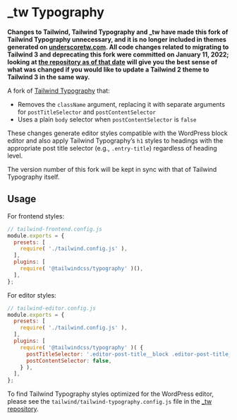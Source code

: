 # \_tw Typography

**Changes to Tailwind, Tailwind Typography and \_tw have made this fork of Tailwind Typography unnecessary, and it is no longer included in themes generated on [underscoretw.com](https://underscoretw.com). All code changes related to migrating to Tailwind 3 and deprecating this fork were committed on January 11, 2022; looking at [the repository as of that date](https://github.com/gregsullivan/_tw/tree/d03efc347fe8ecea2d5d8a22c484e0985734163d) will give you the best sense of what was changed if you would like to update a Tailwind 2 theme to Tailwind 3 in the same way.**

A fork of [Tailwind Typography](https://github.com/tailwindlabs/tailwindcss-typography) that:

* Removes the `className` argument, replacing it with separate arguments for `postTitleSelector` and `postContentSelector`
* Uses a plain `body` selector when `postContentSelector` is `false`

These changes generate editor styles compatible with the WordPress block editor and also apply Tailwind Typography’s `h1` styles to headings with the appropriate post title selector (e.g., `.entry-title`) regardless of heading level.

The version number of this fork will be kept in sync with that of Tailwind Typography itself.

## Usage

For frontend styles:

```js
// tailwind-frontend.config.js
module.exports = {
  presets: [
    require( './tailwind.config.js' ),
  ],
  plugins: [
    require( '@tailwindcss/typography' )(),
  ],
};
```

For editor styles:

```js
// tailwind-editor.config.js
module.exports = {
  presets: [
    require( './tailwind.config.js' ),
  ],
  plugins: [
    require( '@tailwindcss/typography' )( {
      postTitleSelector: '.editor-post-title__block .editor-post-title__input',
      postContentSelector: false,
    } ),
  ],
};
```

To find Tailwind Typography styles optimized for the WordPress editor, please see the `tailwind/tailwind-typography.config.js` file in the [_tw repository](https://github.com/gregsullivan/_tw).
